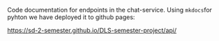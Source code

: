 Code documentation for endpoints in the chat-service.
Using `mkdocs`for pyhton we have deployed it to github pages:

https://sd-2-semester.github.io/DLS-semester-project/api/
